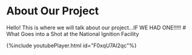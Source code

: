 # About Our Project

Hello! This is where we will talk about our project...IF WE HAD ONE!!!!! 	# What Goes into a Shot at the National Ignition Facility

{%include youtubePlayer.html id="F0xqU7Al2qc"%}

